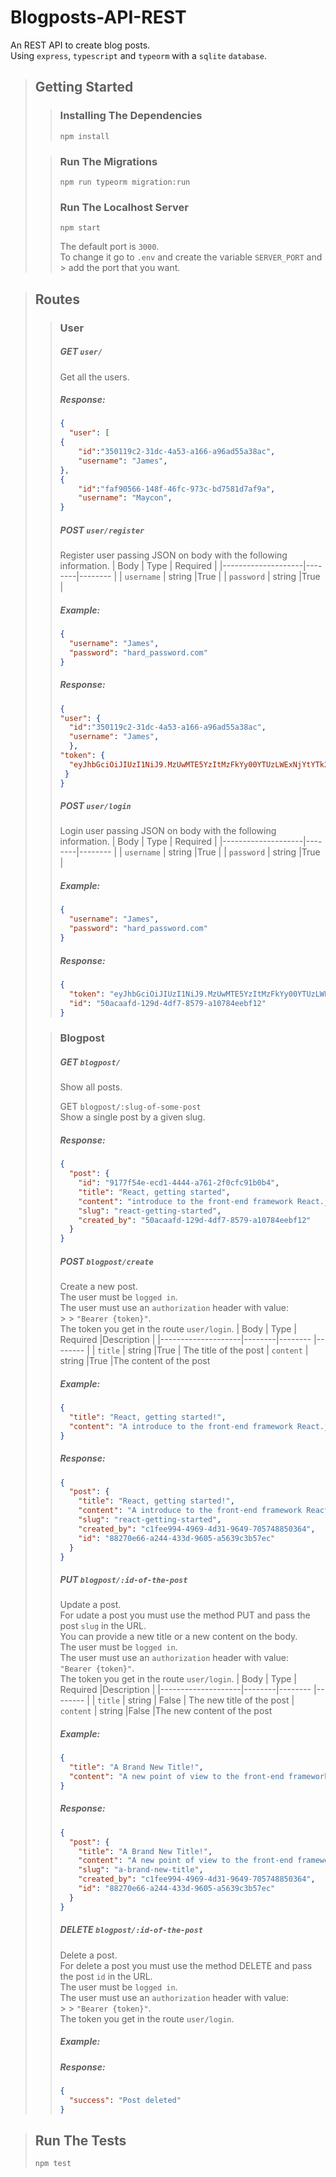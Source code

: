 # Blogposts-API-REST

An REST API to create blog posts. <br>
Using `express`, `typescript` and `typeorm` with a `sqlite` `database`.

> ## Getting Started
>
> > ### Installing The Dependencies
> >
> >     npm install
>
> > ### Run The Migrations
> >
> >     npm run typeorm migration:run
> >
> > ### Run The Localhost Server
> >
> >     npm start
> >
> > The default port is `3000`. <br>
> > To change it go to `.env` and create the variable `SERVER_PORT` and > add the port that you want.

> ## Routes
>
> > ### User
> >
> > ##### GET `user/` <br>
> >
> > Get all the users.
> >
> > ##### Response:
> >
> > ```json
> > {
> >   "user": [
> > {
> >     "id":"350119c2-31dc-4a53-a166-a96ad55a38ac",
> >     "username": "James",
> > },
> > {
> >     "id":"faf90566-148f-46fc-973c-bd7581d7af9a",
> >     "username": "Maycon",
> > }
> > ```
> >
> > ##### POST `user/register` <br>
> >
> > Register user passing JSON on body with the following information.
> > | Body | Type | Required |
> > |--------------------|--------|-------- |
> > | `username` | string |True |
> > | `password` | string |True |
> >
> > ##### Example:
> >
> > ```json
> > {
> >   "username": "James",
> >   "password": "hard_password.com"
> > }
> > ```
> >
> > ##### Response:
> >
> > ```json
> > {
> > "user": {
> >   "id":"350119c2-31dc-4a53-a166-a96ad55a38ac",
> >   "username": "James",
> >   },
> > "token": {
> >   "eyJhbGciOiJIUzI1NiJ9.MzUwMTE5YzItMzFkYy00YTUzLWExNjYtYTk2YWQ1NWEzOGFj.W_TBtC5gRY6hssrK6JGHRKr3ETzFXQDctXVZVPOuPjY"
> >  }
> > }
> >
> > ```
> >
> > ##### POST `user/login` <br>
> >
> > Login user passing JSON on body with the following information.
> > | Body | Type | Required |
> > |--------------------|--------|-------- |
> > | `username` | string |True |
> > | `password` | string |True |
> >
> > ##### Example:
> >
> > ```json
> > {
> >   "username": "James",
> >   "password": "hard_password.com"
> > }
> > ```
> >
> > ##### Response:
> >
> > ```json
> > {
> >   "token": "eyJhbGciOiJIUzI1NiJ9.MzUwMTE5YzItMzFkYy00YTUzLWExNjYtYTk2YWQ1NWEzOGFj.W_TBtC5gRY6hssrK6JGHRKr3ETzFXQDctXVZVPOuPjY",
> >   "id": "50acaafd-129d-4df7-8579-a10784eebf12"
> > }
> > ```
>
> > ### Blogpost
> >
> > ##### GET `blogpost/` <br>
> >
> > Show all posts.
> >
> > GET `blogpost/:slug-of-some-post` <br>
> > Show a single post by a given slug.
> >
> > ##### Response:
> >
> > ```json
> > {
> >   "post": {
> >     "id": "9177f54e-ecd1-4444-a761-2f0cfc91b0b4",
> >     "title": "React, getting started",
> >     "content": "introduce to the front-end framework React.js",
> >     "slug": "react-getting-started",
> >     "created_by": "50acaafd-129d-4df7-8579-a10784eebf12"
> >   }
> > }
> > ```
> >
> > ##### POST `blogpost/create` <br>
> >
> > Create a new post. <br>
> > The user must be `logged in`. <br>
> > The user must use an `authorization` header with value: <br> > > `"Bearer {token}"`.<br>
> > The token you get in the route `user/login`.
> > | Body | Type | Required |Description |
> > |--------------------|--------|-------- |-------- |
> > | `title` | string |True | The title of the post
> > | `content` | string |True |The content of the post
> >
> > ##### Example:
> >
> > ```json
> > {
> >   "title": "React, getting started!",
> >   "content": "A introduce to the front-end framework React.js"
> > }
> > ```
> >
> > ##### Response:
> >
> > ```json
> > {
> >   "post": {
> >     "title": "React, getting started!",
> >     "content": "A introduce to the front-end framework React.js",
> >     "slug": "react-getting-started",
> >     "created_by": "c1fee994-4969-4d31-9649-705748850364",
> >     "id": "88270e66-a244-433d-9605-a5639c3b57ec"
> >   }
> > }
> > ```
> >
> > ##### PUT `blogpost/:id-of-the-post` <br>
> >
> > Update a post. <br>
> > For udate a post you must use the method PUT and pass the post `slug` in the URL.<br>
> > You can provide a new title or a new content on the body.<br>
> > The user must be `logged in`. <br>
> > The user must use an `authorization` header with value: <br>`"Bearer {token}"`.<br>
> > The token you get in the route `user/login`.
> > | Body | Type | Required |Description |
> > |--------------------|--------|-------- |-------- |
> > | `title` | string | False | The new title of the post
> > | `content` | string |False |The new content of the post
> >
> > ##### Example:
> >
> > ```json
> > {
> >   "title": "A Brand New Title!",
> >   "content": "A new point of view to the front-end framework React.js"
> > }
> > ```
> >
> > ##### Response:
> >
> > ```json
> > {
> >   "post": {
> >     "title": "A Brand New Title!",
> >     "content": "A new point of view to the front-end framework React.js",
> >     "slug": "a-brand-new-title",
> >     "created_by": "c1fee994-4969-4d31-9649-705748850364",
> >     "id": "88270e66-a244-433d-9605-a5639c3b57ec"
> >   }
> > }
> > ```
> >
> > ##### DELETE `blogpost/:id-of-the-post` <br>
> >
> > Delete a post. <br>
> > For delete a post you must use the method DELETE and pass the post `id` in the URL.<br>
> > The user must be `logged in`. <br>
> > The user must use an `authorization` header with value: <br> > > `"Bearer {token}"`.<br>
> > The token you get in the route `user/login`.
> >
> > ##### Example:
> >
> > ##### Response:
> >
> > ```json
> > {
> >   "success": "Post deleted"
> > }
> > ```

> ## Run The Tests
>
>     npm test
